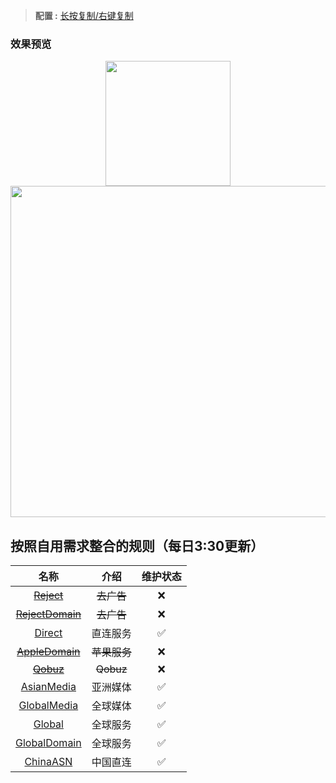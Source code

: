 > **配置 :** [长按复制/右键复制](https://raw.githubusercontent.com/Trovoy/Troy/main/Surge%20for%20myself/Surge%20for%20ios.conf)<br>

### 效果预览
<p align="center">
<img src="https://raw.githubusercontent.com/Trovoy/Troy/main/Conf/SurgeBlack.JPEG" width="200"></img>
<img src="https://raw.githubusercontent.com/Trovoy/Troy/main/Conf/Mac%202.png" width="530"></img>
</p>

## 按照自用需求整合的规则（每日3:30更新）

| 名称                           | 介绍                                          |   维护状态     |
|:-----------: |:-----------:|:-----------:|
| ~~[Reject](https://raw.githubusercontent.com/Trovoy/Troy-s-ruleset/main/Reject.conf)~~| ~~去广告~~|  ❌  |
|~~[RejectDomain](https://raw.githubusercontent.com/Trovoy/Troy-s-ruleset/main/RejectDomain.conf)~~|~~去广告~~| ❌  |
| [Direct](https://raw.githubusercontent.com/Trovoy/Troy-s-ruleset/main/Direct.list) |  直连服务| ✅  |
| ~~[AppleDomain](https://raw.githubusercontent.com/Trovoy/Troy-s-ruleset/main/AppleDomain.conf)~~ | ~~苹果服务~~| ❌  |
| ~~[Qobuz](https://raw.githubusercontent.com/Trovoy/Troy-s-ruleset/main/Qobuz.conf)~~ | ~~Qobuz~~| ❌  |
| [AsianMedia](https://raw.githubusercontent.com/Trovoy/Troy-s-ruleset/main/AsianMedia.list) | 亚洲媒体| ✅  |
| [GlobalMedia](https://raw.githubusercontent.com/Trovoy/Troy-s-ruleset/main/GlobalMedia.list) | 全球媒体| ✅  |
| [Global](https://raw.githubusercontent.com/Trovoy/Troy-s-ruleset/main/Global.list)| 全球服务| ✅  |
| [GlobalDomain](https://raw.githubusercontent.com/Trovoy/Troy-s-ruleset/main/GlobalDomain.list)| 全球服务| ✅  |
| [ChinaASN](https://raw.githubusercontent.com/Trovoy/Troy-s-ruleset/main/ChinaASN.list) | 中国直连| ✅  |
